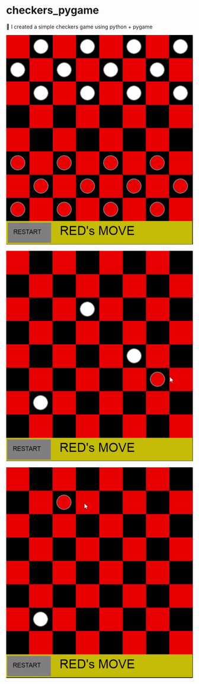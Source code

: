 # checkers_pygame

👋 I created a simple checkers game using python + pygame 


![](https://github.com/mzkaoq/checkers_pygame/blob/master/testy_gif/test_a.gif?raw=true)

![](https://github.com/mzkaoq/checkers_pygame/blob/master/testy_gif/test_d.gif?raw=true)

![](https://github.com/mzkaoq/checkers_pygame/blob/master/testy_gif/test_e.gif?raw=true)
